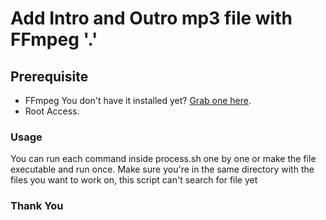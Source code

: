 # Add Intro and Outro mp3 file with FFmpeg '.'

## Prerequisite

* FFmpeg You don't have it installed yet? [Grab one here](https://www.ffmpeg.org/download.html).
* Root Access.

### Usage

You can run each command inside process.sh  one by one or make the file executable and run once.
Make sure you're in the same directory with the files you want to work on, this script can't search for file yet

### Thank You

